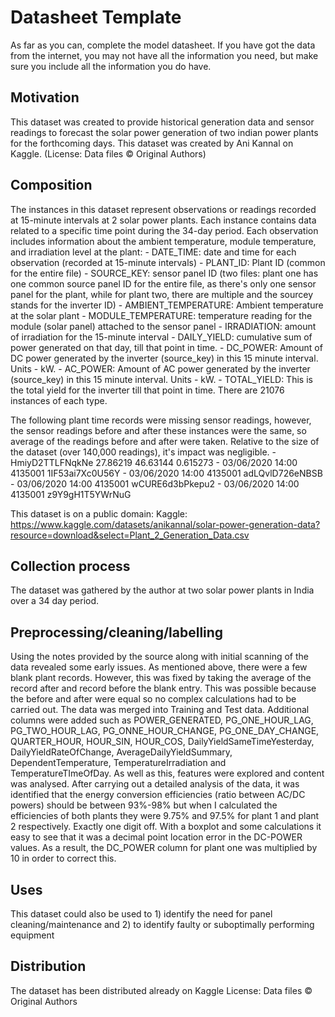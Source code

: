# Datasheet Template

As far as you can, complete the model datasheet. If you have got the data from the internet, you may not have all the information you need, but make sure you include all the information you do have. 

## Motivation 

This dataset was created to provide historical generation data and sensor readings to forecast the solar power generation of two indian power plants for the forthcoming days.
This dataset was created by Ani Kannal on Kaggle. (License: Data files © Original Authors) 

 
## Composition

The instances in this dataset represent observations or readings recorded at 15-minute intervals at 2 solar power plants. Each instance contains data related to a specific time point during the 34-day period. Each observation includes information about the ambient temperature, module temperature, and irradiation level at the plant:
    - DATE_TIME: date and time for each observation (recorded at 15-minute intervals)
    - PLANT_ID: Plant ID (common for the entire file)
    - SOURCE_KEY: sensor panel ID (two files: plant one has one common source panel ID for the entire file, as there's only one sensor panel for the plant, while for plant two, there are multiple and the sourcey stands for the inverter ID)
    - AMBIENT_TEMPERATURE: Ambient temperature at the solar plant
    - MODULE_TEMPERATURE: temperature reading for the module (solar panel) attached to the sensor panel
    - IRRADIATION: amount of irradiation for the 15-minute interval
    - DAILY_YIELD: cumulative sum of power generated on that day, till that point in time.
    - DC_POWER: Amount of DC power generated by the inverter (source_key) in this 15 minute interval. Units - kW.
    - AC_POWER: Amount of AC power generated by the inverter (source_key) in this 15 minute interval. Units - kW.
    - TOTAL_YIELD: This is the total yield for the inverter till that point in time.
There are 21076 instances of each type.

The following plant time records were missing sensor readings, however, the sensor readings before and after these instances were the same, so average of the readings before and after were taken. Relative to the
size of the dataset (over 140,000 readings), it's impact was negligible.
        - HmiyD2TTLFNqkNe 27.86219 46.63144 0.615273
        - 03/06/2020 14:00 4135001 1IF53ai7Xc0U56Y
        - 03/06/2020 14:00 4135001 adLQvlD726eNBSB
        - 03/06/2020 14:00 4135001 wCURE6d3bPkepu2
        - 03/06/2020 14:00 4135001 z9Y9gH1T5YWrNuG

This dataset is on a public domain: Kaggle: https://www.kaggle.com/datasets/anikannal/solar-power-generation-data?resource=download&select=Plant_2_Generation_Data.csv

## Collection process

The dataset was gathered by the author at two solar power plants in India over a 34 day period.

## Preprocessing/cleaning/labelling

Using the notes provided by the source along with initial scanning of the data revealed some early issues. As mentioned above, there were a few blank plant records. However, this was fixed by taking the average of the record after and record before the blank entry. This was possible because the before and after were equal so no complex calculations had to be carried out. 
The data was merged into Training and Test data. Additional columns were added such as POWER_GENERATED, PG_ONE_HOUR_LAG, PG_TWO_HOUR_LAG, PG_ONNE_HOUR_CHANGE, PG_ONE_DAY_CHANGE, QUARTER_HOUR, HOUR_SIN, HOUR_COS, DailyYieldSameTimeYesterday, DailyYieldRateOfChange, AverageDailyYieldSummary, DependentTemperature, TemperatureIrradiation and TemperatureTImeOfDay. As well as this, features were explored and content was analysed. 
After carrying out a detailed analysis of the data, it was identified that the energy conversion efficiencies (ratio between AC/DC powers) should be between 93%-98% but when I calculated the efficiencies of both plants they were 9.75% and 97.5% for plant 1 and plant 2 respectively. Exactly one digit off. With a boxplot and some calculations it easy to see that it was a decimal point location error in the DC-POWER values. As a result, the DC_POWER column for plant one was multiplied by 10 in order to correct this.

 
## Uses

This dataset could also be used to 1) identify the need for panel cleaning/maintenance and 2) to identify faulty or suboptimally performing equipment

## Distribution

The dataset has been distributed already on Kaggle
License: Data files © Original Authors




